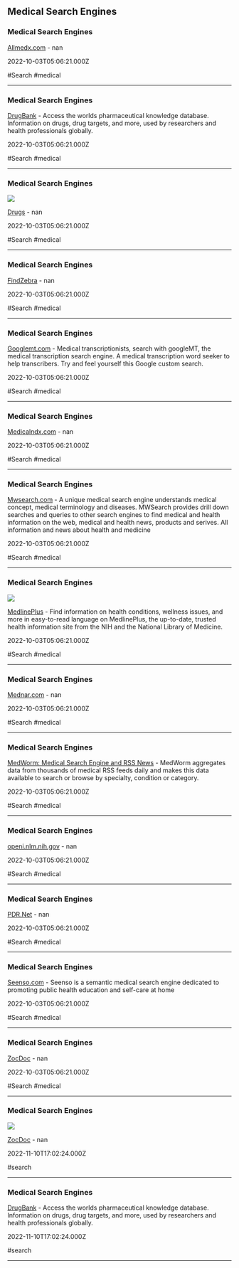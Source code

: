 ## Medical Search Engines

### Medical Search Engines

[Allmedx.com](https://allmedx.com) - nan

2022-10-03T05:06:21.000Z

#Search #medical

---

### Medical Search Engines

[DrugBank](https://www.drugbank.ca) - Access the worlds pharmaceutical knowledge database. Information on drugs, drug targets, and more, used by researchers and health professionals globally.

2022-10-03T05:06:21.000Z

#Search #medical

---

### Medical Search Engines

![](https://www.drugs.com/img/social/ddc-opengraph-logomark.png)

[Drugs](https://www.drugs.com) - nan

2022-10-03T05:06:21.000Z

#Search #medical

---

### Medical Search Engines

[FindZebra](https://findzebra.com) - nan

2022-10-03T05:06:21.000Z

#Search #medical

---

### Medical Search Engines

[Googlemt.com](https://www.googlemt.com) - Medical transcriptionists, search with googleMT, the medical transcription search engine. A medical transcription word seeker to help transcribers. Try and feel yourself this Google custom search.

2022-10-03T05:06:21.000Z

#Search #medical

---

### Medical Search Engines

[Medicalndx.com](https://medicalndx.com) - nan

2022-10-03T05:06:21.000Z

#Search #medical

---

### Medical Search Engines

[Mwsearch.com](https://www.mwsearch.com) - A unique medical search engine understands medical concept, medical terminology and diseases. MWSearch provides drill down searches and queries to other search engines to find medical and health information on the web, medical and health news, products and serives. All information and news about health and medicine

2022-10-03T05:06:21.000Z

#Search #medical

---

### Medical Search Engines

![](https://medlineplus.gov/images/share_home_1.jpg)

[MedlinePlus](https://medlineplus.gov) - Find information on health conditions, wellness issues, and more in easy-to-read language on MedlinePlus, the up-to-date, trusted health information site from the NIH and the National Library of Medicine.

2022-10-03T05:06:21.000Z

#Search #medical

---

### Medical Search Engines

[Mednar.com](https://mednar.com) - nan

2022-10-03T05:06:21.000Z

#Search #medical

---

### Medical Search Engines

[MedWorm: Medical Search Engine and RSS News](https://medworm.com) - MedWorm aggregates data from thousands of medical RSS feeds daily and makes this data available to search or browse by specialty, condition or category.

2022-10-03T05:06:21.000Z

#Search #medical

---

### Medical Search Engines

[openi.nlm.nih.gov](https://openi.nlm.nih.gov) - nan

2022-10-03T05:06:21.000Z

#Search #medical

---

### Medical Search Engines

[PDR.Net](https://pdr.net) - nan

2022-10-03T05:06:21.000Z

#Search #medical

---

### Medical Search Engines

[Seenso.com](https://www.seenso.com) - Seenso is a semantic medical search engine dedicated to promoting public health education and self-care at home

2022-10-03T05:06:21.000Z

#Search #medical

---

### Medical Search Engines

[ZocDoc](https://www.zocdoc.com) - nan

2022-10-03T05:06:21.000Z

#Search #medical

---

### Medical Search Engines

![](https://zocdocstatic.wpengine.com/wp-content/uploads/2017/09/ZD-logo.png)

[ZocDoc](https://www.zocdoc.com/about/unsupported-browser) - nan

2022-11-10T17:02:24.000Z

#search

---

### Medical Search Engines

[DrugBank](https://go.drugbank.com) - Access the worlds pharmaceutical knowledge database. Information on drugs, drug targets, and more, used by researchers and health professionals globally.

2022-11-10T17:02:24.000Z

#search

---
